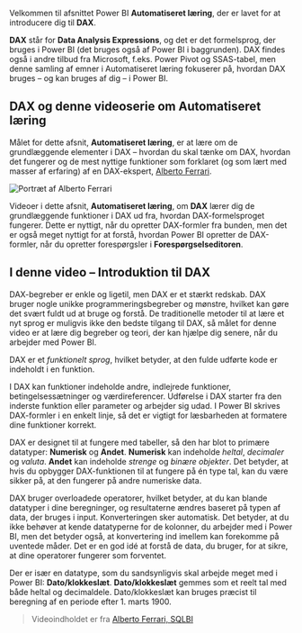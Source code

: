 Velkommen til afsnittet Power BI **Automatiseret læring**, der er lavet for at introducere dig til **DAX**.

**DAX** står for **Data Analysis Expressions**, og det er det formelsprog, der bruges i Power BI (det bruges også af Power BI i baggrunden). DAX findes også i andre tilbud fra Microsoft, f.eks. Power Pivot og SSAS-tabel, men denne samling af emner i Automatiseret læring fokuserer på, hvordan DAX bruges – og kan bruges af dig – i Power BI.

## <a name="dax-and-this-guided-learning-video-series"></a>DAX og denne videoserie om Automatiseret læring
Målet for dette afsnit, **Automatiseret læring**, er at lære om de grundlæggende elementer i DAX – hvordan du skal tænke om DAX, hvordan det fungerer og de mest nyttige funktioner som forklaret (og som lært med masser af erfaring) af en DAX-ekspert, [ Alberto Ferrari](http://www.sqlbi.com/learning-dax).

![Portræt af Alberto Ferrari](media/7-1-intro-to-dax/intro_dax_6_alberto_ferrari.png)

Videoer i dette afsnit, **Automatiseret læring**, om **DAX** lærer dig de grundlæggende funktioner i DAX ud fra, hvordan DAX-formelsproget fungerer. Dette er nyttigt, når du opretter DAX-formler fra bunden, men det er også meget nyttigt for at forstå, hvordan Power BI opretter de DAX-formler, når du opretter forespørgsler i **Forespørgselseditoren**.

## <a name="in-this-video---introduction-to-dax"></a>I denne video – Introduktion til DAX
DAX-begreber er enkle og ligetil, men DAX er et stærkt redskab. DAX bruger nogle unikke programmeringsbegreber og mønstre, hvilket kan gøre det svært fuldt ud at bruge og forstå. De traditionelle metoder til at lære et nyt sprog er muligvis ikke den bedste tilgang til DAX, så målet for denne video er at lære dig begreber og teori, der kan hjælpe dig senere, når du arbejder med Power BI.

DAX er et *funktionelt sprog*, hvilket betyder, at den fulde udførte kode er indeholdt i en funktion.

I DAX kan funktioner indeholde andre, indlejrede funktioner, betingelsessætninger og værdireferencer. Udførelse i DAX starter fra den inderste funktion eller parameter og arbejder sig udad. I Power BI skrives DAX-formler i en enkelt linje, så det er vigtigt for læsbarheden at formatere dine funktioner korrekt.

DAX er designet til at fungere med tabeller, så den har blot to primære datatyper: **Numerisk** og **Andet**. **Numerisk** kan indeholde *heltal*, *decimaler* og *valuta*. **Andet** kan indeholde *strenge* og *binære objekter*. Det betyder, at hvis du opbygger DAX-funktionen til at fungere på én type tal, kan du være sikker på, at den fungerer på andre numeriske data.

DAX bruger overloadede operatorer, hvilket betyder, at du kan blande datatyper i dine beregninger, og resultaterne ændres baseret på typen af data, der bruges i input. Konverteringen sker automatisk. Det betyder, at du ikke behøver at kende datatyperne for de kolonner, du arbejder med i Power BI, men det betyder også, at konvertering ind imellem kan forekomme på uventede måder. Det er en god idé at forstå de data, du bruger, for at sikre, at dine operatorer fungerer som forventet.

Der er især en datatype, som du sandsynligvis skal arbejde meget med i Power BI: **Dato/klokkeslæt**. **Dato/klokkeslæt** gemmes som et reelt tal med både heltal og decimaldele. Dato/klokkeslæt kan bruges præcist til beregning af en periode efter 1. marts 1900.

> Videoindholdet er fra [Alberto Ferrari, SQLBI](http://www.sqlbi.com/learning-dax/?utm_source=powerbi&utm_medium=marketing&utm_campaign=after-summit)
> 
> 

